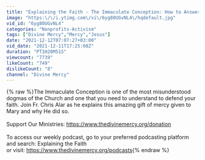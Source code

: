 ```yaml
---
title: "Explaining the Faith - The Immaculate Conception: How to Answer all Questions"
image: "https:\/\/i.ytimg.com\/vi\/6yg80UGvNL4\/hqdefault.jpg"
vid_id: "6yg80UGvNL4"
categories: "Nonprofits-Activism"
tags: ["Divine Mercy","Mercy","Jesus"]
date: "2021-12-12T07:07:27+03:00"
vid_date: "2021-12-11T17:25:08Z"
duration: "PT1H20M51S"
viewcount: "7739"
likeCount: "749"
dislikeCount: "8"
channel: "Divine Mercy"
---
```

{% raw %}The Immaculate Conception is one of the most misunderstood dogmas of the Church and one that you need to understand to defend your faith. Join Fr. Chris Alar as he explains this amazing gift of mercy given to Mary and why He did so.<br /><br />Support Our Ministries: <a rel="nofollow" target="blank" href="https://www.thedivinemercy.org/donation">https://www.thedivinemercy.org/donation</a><br /><br />To access our weekly podcast, go to your preferred podcasting platform and search: Explaining the Faith<br />or visit: <a rel="nofollow" target="blank" href="https://www.thedivinemercy.org/podcasts">https://www.thedivinemercy.org/podcasts</a>{% endraw %}
